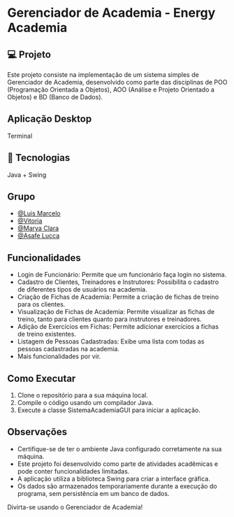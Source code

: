 # Gerenciador de Academia - Energy Academia

## 💻 Projeto
Este projeto consiste na implementação de um sistema simples de Gerenciador de Academia, desenvolvido como parte das disciplinas de POO (Programação Orientada a Objetos), AOO (Análise e Projeto Orientado a Objetos) e BD (Banco de Dados).

## Aplicação Desktop
Terminal

## 🔋 Tecnologias
Java + Swing

## Grupo
- [@Luis Marcelo](https://github.com/LuisMFG)
- [@Vitoria](https://github.com/vyvisz)
- [@Marya Clara](https://github.com/Ayram450)
- [@Asafe Lucca](https://github.com/Lucca-Alves-Santos)

## Funcionalidades
- Login de Funcionário: Permite que um funcionário faça login no sistema.
- Cadastro de Clientes, Treinadores e Instrutores: Possibilita o cadastro de diferentes tipos de usuários na academia.
- Criação de Fichas de Academia: Permite a criação de fichas de treino para os clientes.
- Visualização de Fichas de Academia: Permite visualizar as fichas de treino, tanto para clientes quanto para instrutores e treinadores.
- Adição de Exercícios em Fichas: Permite adicionar exercícios a fichas de treino existentes.
- Listagem de Pessoas Cadastradas: Exibe uma lista com todas as pessoas cadastradas na academia.
- Mais funcionalidades por vir.

## Como Executar
1. Clone o repositório para a sua máquina local.
2. Compile o código usando um compilador Java.
3. Execute a classe SistemaAcademiaGUI para iniciar a aplicação.

## Observações
- Certifique-se de ter o ambiente Java configurado corretamente na sua máquina.
- Este projeto foi desenvolvido como parte de atividades acadêmicas e pode conter funcionalidades limitadas.
- A aplicação utiliza a biblioteca Swing para criar a interface gráfica.
- Os dados são armazenados temporariamente durante a execução do programa, sem persistência em um banco de dados.

Divirta-se usando o Gerenciador de Academia!

